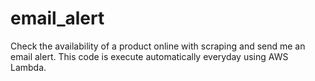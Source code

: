 # email_alert

Check the availability of a product online with scraping and send me an email alert.
This code is execute automatically everyday using AWS Lambda.
